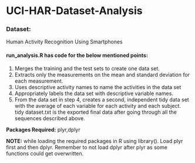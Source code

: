# UCI-HAR-Dataset-Analysis
### Dataset:

Human Activity Recognition Using Smartphones

#### run_analysis.R has code for the below mentioned points:

1. Merges the training and the test sets to create one data set.
2. Extracts only the measurements on the mean and standard deviation for each measurement.  
3. Uses descriptive activity names to name the activities in the data set  
4. Appropriately labels the data set with descriptive variable names.  
5. From the data set in step 4, creates a second, independent tidy data set with the average of each variable for each activity and each subject.  
tidy dataset.txt is the exported final data after going through all the sequences described above.  

**Packages Required:** plyr,dplyr  
  
   
**NOTE:** while loading the required packages in R using library(). Load plyr first and then dplyr. Remember to not load dplyr after plyr as some functions could get overwritten.